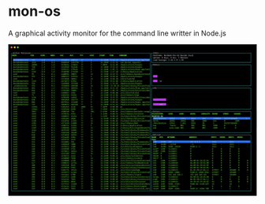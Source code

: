 # mon-os

A graphical activity monitor for the command line writter in Node.js

<img src="images/screenshot.png" />